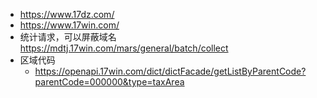 - https://www.17dz.com/
- https://www.17win.com/
- 统计请求，可以屏蔽域名 https://mdtj.17win.com/mars/general/batch/collect
- 区域代码
  - https://openapi.17win.com/dict/dictFacade/getListByParentCode?parentCode=000000&type=taxArea
